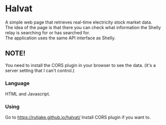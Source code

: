 # Halvat
A simple web page that retrieves real-time electricity  stock market data. The idea of the page is that there you can check what information the Shelly relay is searching for or has searched for. <br>
The application uses the same API interface as Shelly.

## NOTE!
You need to install the CORS plugin in your browser to see the data.
(it's a server setting that I can't control.)

### Language

HTML and Javascript.
### Using

Go to https://rutjake.github.io/halvat/
Install CORS plugin if you want to.

